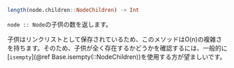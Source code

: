 ```julia
length(node.children::NodeChildren) -> Int
```

`node :: Node`の子供の数を返します。

子供はリンクリストとして保存されているため、このメソッドはO(n)の複雑さを持ちます。そのため、子供が全く存在するかどうかを確認するには、一般的に[`isempty`](@ref Base.isempty(::NodeChildren))を使用する方が望ましいです。
